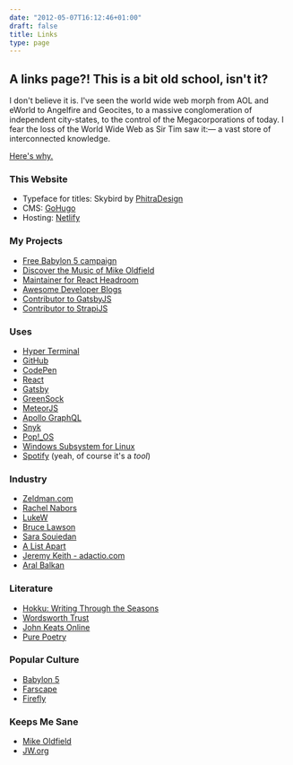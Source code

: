 ```yaml
---
date: "2012-05-07T16:12:46+01:00"
draft: false
title: Links
type: page
---
```


## A links page?! This is a bit old school, isn't it?

I don't believe it is. I've seen the world wide web morph from AOL and eWorld to Angelfire and Geocites, to a massive conglomeration of independent city-states, to the control of the Megacorporations of today. I fear the loss of the World Wide Web as Sir Tim saw it:— a vast store of interconnected knowledge.

[Here's why.](https://medium.com/matter/the-web-we-have-to-save-2eb1fe15a426)

### This Website

- Typeface for titles: Skybird by [PhitraDesign](http://phitradesign-fonts.com/)
- CMS: [GoHugo](http://gohugo.io)
- Hosting: [Netlify](https://www.netlify.com)

### My Projects
- [Free Babylon 5 campaign](https://freebabylon5.com)
- [Discover the Music of Mike Oldfield](https://discovermikeoldfield.info)
- [Maintainer for React Headroom](https://github.com/KyleAMathews/react-headroom/)
- [Awesome Developer Blogs](https://github.com/endymion1818/awesome-developer-blogs)
- [Contributor to GatsbyJS](https://github.com/gatsbyjs/gatsby)
- [Contributor to StrapiJS](https://github.com/strapi/strapi)

### Uses
- [Hyper Terminal](https://hyper.is)
- [GitHub](http://github.com)
- [CodePen](https://codepen.io)
- [React](https://reactjs.org/)
- [Gatsby](https://www.gatsbyjs.org/)
- [GreenSock](https://greensock.com/)
- [MeteorJS](https://www.meteor.com/)
- [Apollo GraphQL](https://www.apollographql.com/)
- [Snyk](https://snyk.io)
- [Pop!_OS](https://system76.com/pop)
- [Windows Subsystem for Linux](https://msdn.microsoft.com/en-us/commandline/wsl/about)
- [Spotify](https://www.spotify.com/uk/) (yeah, of course it's a _tool_)

### Industry
- [Zeldman.com](http://www.zeldman.com)
- [Rachel Nabors](http://rachelnabors.com)
- [LukeW](https://www.lukew.com/ff/)
- [Bruce Lawson](http://www.brucelawson.co.uk)
- [Sara Souiedan](https://sarasoueidan.com)
- [A List Apart](https://alistapart.com)
- [Jeremy Keith - adactio.com](https://adactio.com/journal/)
- [Aral Balkan](https://ar.al)

### Literature
- [Hokku: Writing Through the Seasons](http://github.com)
- [Wordsworth Trust](https://wordsworth.org.uk)
- [John Keats Online](http://john-keats.com)
- [Pure Poetry](http://pure-poetry.co.uk/)

### Popular Culture
- [Babylon 5](http://freebabylon5.com)
- [Farscape](http://www.farscapeworld.com)
- [Firefly](http://browncoats.com)

### Keeps Me Sane
- [Mike Oldfield](http://mikeoldfieldofficial.com)
- [JW.org](https://www.jw.org)
